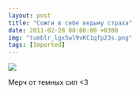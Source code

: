 ```yaml
---
layout: post
title: "Сожги в себе ведьму страха"
date: 2011-02-20 00:00:00 +0300
img: "tumblr_lgx5wl9vKC1qfp23s.png"
tags: [Imported]
---
```


![](/blog/assetstumblr_lgx5wl9vKC1qfp23s.png)

Мерч от темных сил <3